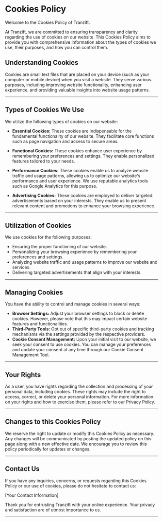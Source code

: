 # Cookies Policy

Welcome to the Cookies Policy of Tranzift.

At Tranzift, we are committed to ensuring transparency and clarity regarding the use of cookies on our website. This Cookies Policy aims to provide you with comprehensive information about the types of cookies we use, their purposes, and how you can control them.

## Understanding Cookies

Cookies are small text files that are placed on your device (such as your computer or mobile device) when you visit a website. They serve various purposes, including improving website functionality, enhancing user experience, and providing valuable insights into website usage patterns.

---

## Types of Cookies We Use

We utilize the following types of cookies on our website:

- **Essential Cookies:** These cookies are indispensable for the fundamental functionality of our website. They facilitate core functions such as page navigation and access to secure areas.

- **Functional Cookies:** These cookies enhance user experience by remembering your preferences and settings. They enable personalized features tailored to your needs.

- **Performance Cookies:** These cookies enable us to analyze website traffic and usage patterns, allowing us to optimize our website's performance and user experience. We use reputable analytics tools such as Google Analytics for this purpose.

- **Advertising Cookies:** These cookies are employed to deliver targeted advertisements based on your interests. They enable us to present relevant content and promotions to enhance your browsing experience.

---

## Utilization of Cookies

We use cookies for the following purposes:

- Ensuring the proper functioning of our website.
- Personalizing your browsing experience by remembering your preferences and settings.
- Analyzing website traffic and usage patterns to improve our website and services.
- Delivering targeted advertisements that align with your interests.

---

## Managing Cookies

You have the ability to control and manage cookies in several ways:

- **Browser Settings:** Adjust your browser settings to block or delete cookies. However, please note that this may impact certain website features and functionalities.
- **Third-Party Tools:** Opt out of specific third-party cookies and tracking mechanisms via the settings provided by the respective providers.
- **Cookie Consent Management:** Upon your initial visit to our website, we seek your consent to use cookies. You can manage your preferences and update your consent at any time through our Cookie Consent Management Tool.

---

## Your Rights

As a user, you have rights regarding the collection and processing of your personal data, including cookies. These rights may include the right to access, correct, or delete your personal information. For more information on your rights and how to exercise them, please refer to our Privacy Policy.

---

## Changes to this Cookies Policy

We reserve the right to update or modify this Cookies Policy as necessary. Any changes will be communicated by posting the updated policy on this page along with a new effective date. We encourage you to review this policy periodically for updates or changes.

---

## Contact Us

If you have any inquiries, concerns, or requests regarding this Cookies Policy or our use of cookies, please do not hesitate to contact us:

[Your Contact Information]

Thank you for entrusting Tranzift with your online experience. Your privacy and satisfaction are of utmost importance to us.

---
